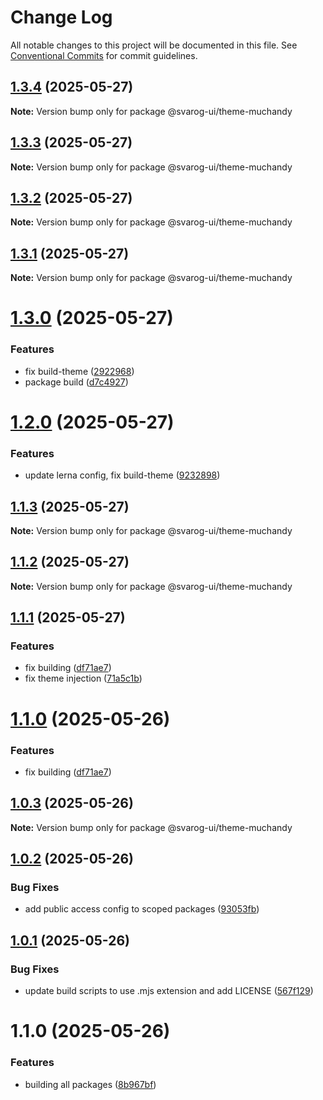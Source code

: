 # Change Log

All notable changes to this project will be documented in this file.
See [Conventional Commits](https://conventionalcommits.org) for commit guidelines.

## [1.3.4](https://github.com/baaaaaaaaasowenyaaaaaaamamabeatsebaaah/svarog/compare/@svarog-ui/theme-muchandy@1.3.3...@svarog-ui/theme-muchandy@1.3.4) (2025-05-27)

**Note:** Version bump only for package @svarog-ui/theme-muchandy

## [1.3.3](https://github.com/baaaaaaaaasowenyaaaaaaamamabeatsebaaah/svarog/compare/@svarog-ui/theme-muchandy@1.3.2...@svarog-ui/theme-muchandy@1.3.3) (2025-05-27)

**Note:** Version bump only for package @svarog-ui/theme-muchandy

## [1.3.2](https://github.com/baaaaaaaaasowenyaaaaaaamamabeatsebaaah/svarog/compare/@svarog-ui/theme-muchandy@1.3.1...@svarog-ui/theme-muchandy@1.3.2) (2025-05-27)

**Note:** Version bump only for package @svarog-ui/theme-muchandy

## [1.3.1](https://github.com/baaaaaaaaasowenyaaaaaaamamabeatsebaaah/svarog/compare/@svarog-ui/theme-muchandy@1.3.0...@svarog-ui/theme-muchandy@1.3.1) (2025-05-27)

**Note:** Version bump only for package @svarog-ui/theme-muchandy

# [1.3.0](https://github.com/baaaaaaaaasowenyaaaaaaamamabeatsebaaah/svarog/compare/@svarog-ui/theme-muchandy@1.2.0...@svarog-ui/theme-muchandy@1.3.0) (2025-05-27)

### Features

- fix build-theme ([2922968](https://github.com/baaaaaaaaasowenyaaaaaaamamabeatsebaaah/svarog/commit/292296897024527645ee314761114553f5a95539))
- package build ([d7c4927](https://github.com/baaaaaaaaasowenyaaaaaaamamabeatsebaaah/svarog/commit/d7c49273c29471ca7dc54b2e7084b0f79740b5b0))

# [1.2.0](https://github.com/baaaaaaaaasowenyaaaaaaamamabeatsebaaah/svarog/compare/@svarog-ui/theme-muchandy@1.1.3...@svarog-ui/theme-muchandy@1.2.0) (2025-05-27)

### Features

- update lerna config, fix build-theme ([9232898](https://github.com/baaaaaaaaasowenyaaaaaaamamabeatsebaaah/svarog/commit/9232898988069e7246cec2757068fc8952b1d3a4))

## [1.1.3](https://github.com/baaaaaaaaasowenyaaaaaaamamabeatsebaaah/svarog/compare/@svarog-ui/theme-muchandy@1.1.2...@svarog-ui/theme-muchandy@1.1.3) (2025-05-27)

**Note:** Version bump only for package @svarog-ui/theme-muchandy

## [1.1.2](https://github.com/baaaaaaaaasowenyaaaaaaamamabeatsebaaah/svarog/compare/@svarog-ui/theme-muchandy@1.1.1...@svarog-ui/theme-muchandy@1.1.2) (2025-05-27)

**Note:** Version bump only for package @svarog-ui/theme-muchandy

## [1.1.1](https://github.com/baaaaaaaaasowenyaaaaaaamamabeatsebaaah/svarog/compare/@svarog-ui/theme-muchandy@1.0.3...@svarog-ui/theme-muchandy@1.1.1) (2025-05-27)

### Features

- fix building ([df71ae7](https://github.com/baaaaaaaaasowenyaaaaaaamamabeatsebaaah/svarog/commit/df71ae79af43b7f08730cb63d0fc5d0d83fa69cd))
- fix theme injection ([71a5c1b](https://github.com/baaaaaaaaasowenyaaaaaaamamabeatsebaaah/svarog/commit/71a5c1beef79a201583a0d08e9872d5bc900eea2))

# [1.1.0](https://github.com/baaaaaaaaasowenyaaaaaaamamabeatsebaaah/svarog/compare/@svarog-ui/theme-muchandy@1.0.3...@svarog-ui/theme-muchandy@1.1.0) (2025-05-26)

### Features

- fix building ([df71ae7](https://github.com/baaaaaaaaasowenyaaaaaaamamabeatsebaaah/svarog/commit/df71ae79af43b7f08730cb63d0fc5d0d83fa69cd))

## [1.0.3](https://github.com/baaaaaaaaasowenyaaaaaaamamabeatsebaaah/svarog/compare/@svarog-ui/theme-muchandy@1.0.2...@svarog-ui/theme-muchandy@1.0.3) (2025-05-26)

**Note:** Version bump only for package @svarog-ui/theme-muchandy

## [1.0.2](https://github.com/baaaaaaaaasowenyaaaaaaamamabeatsebaaah/svarog/compare/@svarog-ui/theme-muchandy@1.0.1...@svarog-ui/theme-muchandy@1.0.2) (2025-05-26)

### Bug Fixes

- add public access config to scoped packages ([93053fb](https://github.com/baaaaaaaaasowenyaaaaaaamamabeatsebaaah/svarog/commit/93053fb8f7ab6f97728609c5551e2f2cf84dbc6c))

## [1.0.1](https://github.com/baaaaaaaaasowenyaaaaaaamamabeatsebaaah/svarog/compare/@svarog-ui/theme-muchandy@1.1.0...@svarog-ui/theme-muchandy@1.0.1) (2025-05-26)

### Bug Fixes

- update build scripts to use .mjs extension and add LICENSE ([567f129](https://github.com/baaaaaaaaasowenyaaaaaaamamabeatsebaaah/svarog/commit/567f129c9f2c8f722ec578d0a76d8736531368d3))

# 1.1.0 (2025-05-26)

### Features

- building all packages ([8b967bf](https://github.com/baaaaaaaaasowenyaaaaaaamamabeatsebaaah/svarog/commit/8b967bf4c958b6784baef6f40edd22654123dc87))

